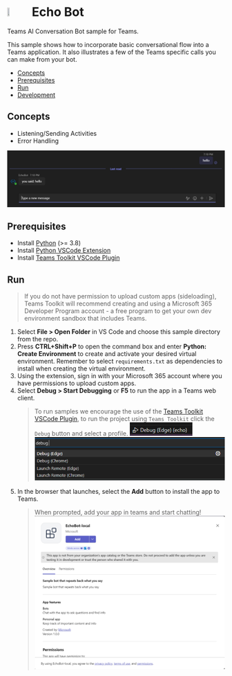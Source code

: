 # <img src="../../../assets/icon.png" height="10%" width="10%" /> Echo Bot

Teams AI Conversation Bot sample for Teams.

This sample shows how to incorporate basic conversational flow into a Teams application. It also illustrates a few of the Teams specific calls you can make from your bot.

- [Concepts](#concepts)
- [Prerequisites](#prerequisites)
- [Run](#run)
- [Development](#development)

## Concepts

- Listening/Sending Activities
- Error Handling

![Screenshot](./assets/screenshot_0.png)

## Prerequisites

- Install [Python](https://www.python.org/downloads/) (>= 3.8)
- Install [Python VSCode Extension](https://marketplace.visualstudio.com/items?itemName=ms-python.python)
- Install [Teams Toolkit VSCode Plugin](https://marketplace.visualstudio.com/items?itemName=TeamsDevApp.ms-teams-vscode-extension)

## Run

> If you do not have permission to upload custom apps (sideloading), Teams Toolkit will recommend creating and using a Microsoft 365 Developer Program account - a free program to get your own dev environment sandbox that includes Teams.

1. Select **File > Open Folder** in VS Code and choose this sample directory from the repo.
1. Press **CTRL+Shift+P** to open the command box and enter **Python: Create Environment** to create and activate your desired virtual environment. Remember to select `requirements.txt` as dependencies to install when creating the virtual environment.
1. Using the extension, sign in with your Microsoft 365 account where you have permissions to upload custom apps.
1. Select **Debug > Start Debugging** or **F5** to run the app in a Teams web client.
    > To run samples we encourage the use of the [Teams Toolkit VSCode Plugin](https://marketplace.visualstudio.com/items?itemName=TeamsDevApp.ms-teams-vscode-extension), to run the project using `Teams Toolkit` click the `Debug` button and select a profile.
    ![Teams Toolkit VSCode](./assets/screenshot_1.png)  
    ![Teams Toolkit VSCode](./assets/screenshot_2.png)
1. In the browser that launches, select the **Add** button to install the app to Teams.
    > When prompted, add your app in teams and start chatting!  
    ![Teams Toolkit VSCode](./assets/screenshot_3.png)
